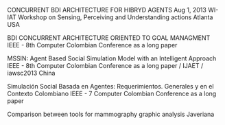

CONCURRENT BDI ARCHITECTURE FOR HIBRYD AGENTS
Aug 1, 2013  WI-IAT Workshop on Sensing, Perceiving and Understanding actions Atlanta USA

BDI CONCURRENT ARCHITECTURE ORIENTED TO GOAL MANAGMENT
IEEE - 8th Computer Colombian Conference as a long paper

MSSIN: Agent Based Social Simulation Model with an Intelligent Approach
IEEE - 8th Computer Colombian Conference as a long paper / IJAET / iawsc2013 China

Simulación Social Basada en Agentes: Requerimientos. Generales y en el Contexto Colombiano
IEEE - 7 Computer Colombian Conference as a long paper

Comparison between tools for mammography graphic analysis
Javeriana
